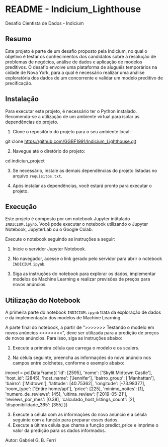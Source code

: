 # README - Indicium_Lighthouse
 Desafio Cientista de Dados - Indicium

## Resumo
Este projeto é parte de um desafio proposto pela Indicium, no qual o objetivo é testar os conhecimentos dos candidatos sobre a resolução de problemas de negócios, análise de dados e aplicação de modelos preditivos. O desafio envolve uma plataforma de aluguéis temporários na cidade de Nova York, para a qual é necessário realizar uma análise exploratória dos dados de um concorrente e validar um modelo preditivo de precificação.

## Instalação

Para executar este projeto, é necessário ter o Python instalado. Recomenda-se a utilização de um ambiente virtual para isolar as dependências do projeto. 

1. Clone o repositório do projeto para o seu ambiente local:

git clone https://github.com/GGBF1991/Indicium_Lighthouse.git

2. Navegue até o diretório do projeto:

cd indiciun_project

3. Se necessário, instale as demais dependências do projeto listadas no arquivo `requisitos.txt`.

4. Após instalar as dependências, você estará pronto para executar o projeto.

## Execução

Este projeto é composto por um notebook Jupyter intitulado `INDICIUM.ipynb`. Você pode executar o notebook utilizando o Jupyter Notebook, JupyterLab ou o Google Colab. 

Execute o notebook seguindo as instruções a seguir:

1. Inicie o servidor Jupyter Notebook.

2. No navegador, acesse o link gerado pelo servidor para abrir o notebook `INDICIUM.ipynb`.

3. Siga as instruções do notebook para explorar os dados, implementar modelos de Machine Learning e realizar previsões de preços para novos anúncios.

## Utilização do Notebook

A primeira parte do notebook `INDICIUM.ipynb` trata da exploração de dados e da implementação dos modelos de Machine Learning.

A parte final do notebook, a partir de ">>>>>>> Testando o modelo em novos anúncios <<<<<<<<", deve ser utilizada para a predição de preços de novos anúncios. Para isso, siga as instruções abaixo:

1. Execute a primeira célula que carrega o modelo e os scalers.

2. Na célula seguinte, preencha as informações do novo anúncio nos campos entre colchetes, conforme o exemplo abaixo:

imovel = pd.DataFrame({
    'id': [2595],
    'nome': ['Skylit Midtown Castle'],
    'host_id': [2845],
    'host_name': ['Jennifer'],
    'bairro_group': ['Manhattan'],
    'bairro': ['Midtown'],
    'latitude': [40.75362],
    'longitude': [-73.98377],
    'room_type': ['Entire home/apt'],
    'price': [225],
    'minimo_noites': [1],
    'numero_de_reviews': [45],
    'ultima_review': ['2019-05-21'],
    'reviews_por_mes': [0.38],
    'calculado_host_listings_count': [2],
    'disponibilidade_365': [355]
})

3. Execute a célula com as informações do novo anúncio e a célula seguinte com a função para preparar esses dados.
4. Execute a última célula que chama a função predict_price e imprime o valor da predição para os dados informados.

Autor: Gabriel G. B. Ferri
